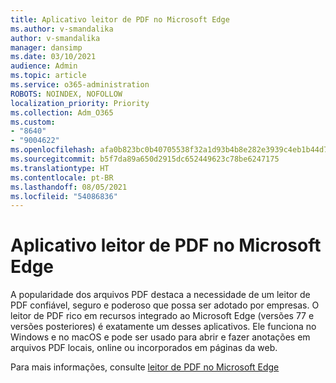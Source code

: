 ```yaml
---
title: Aplicativo leitor de PDF no Microsoft Edge
ms.author: v-smandalika
author: v-smandalika
manager: dansimp
ms.date: 03/10/2021
audience: Admin
ms.topic: article
ms.service: o365-administration
ROBOTS: NOINDEX, NOFOLLOW
localization_priority: Priority
ms.collection: Adm_O365
ms.custom:
- "8640"
- "9004622"
ms.openlocfilehash: afa0b823bc0b40705538f32a1d93b4b8e282e3939c4eb1b44d788cf78e7cfc24
ms.sourcegitcommit: b5f7da89a650d2915dc652449623c78be6247175
ms.translationtype: HT
ms.contentlocale: pt-BR
ms.lasthandoff: 08/05/2021
ms.locfileid: "54086836"
---
```

# <a name="pdf-reader-app-in-microsoft-edge"></a>Aplicativo leitor de PDF no Microsoft Edge

A popularidade dos arquivos PDF destaca a necessidade de um leitor de PDF confiável, seguro e poderoso que possa ser adotado por empresas. O leitor de PDF rico em recursos integrado ao Microsoft Edge (versões 77 e versões posteriores) é exatamente um desses aplicativos. Ele funciona no Windows e no macOS e pode ser usado para abrir e fazer anotações em arquivos PDF locais, online ou incorporados em páginas da web.

Para mais informações, consulte [leitor de PDF no Microsoft Edge](https://docs.microsoft.com/deployedge/microsoft-edge-pdf)
